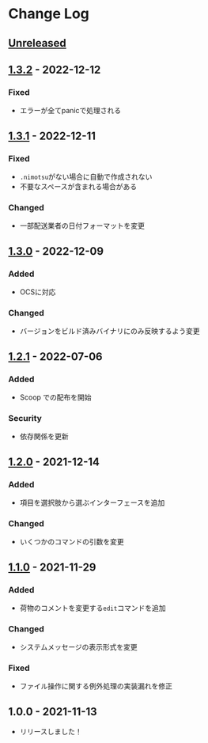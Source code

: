 # Change Log

## [Unreleased]

## [1.3.2] - 2022-12-12

### Fixed

- エラーが全てpanicで処理される

## [1.3.1] - 2022-12-11

### Fixed

- `.nimotsu`がない場合に自動で作成されない
- 不要なスペースが含まれる場合がある

### Changed

- 一部配送業者の日付フォーマットを変更

## [1.3.0] - 2022-12-09

### Added

- OCSに対応

### Changed

- バージョンをビルド済みバイナリにのみ反映するよう変更

## [1.2.1] - 2022-07-06

### Added

- Scoop での配布を開始

### Security

- 依存関係を更新

## [1.2.0] - 2021-12-14

### Added

- 項目を選択肢から選ぶインターフェースを追加

### Changed

- いくつかのコマンドの引数を変更

## [1.1.0] - 2021-11-29

### Added

- 荷物のコメントを変更する`edit`コマンドを追加

### Changed

- システムメッセージの表示形式を変更

### Fixed

- ファイル操作に関する例外処理の実装漏れを修正

## 1.0.0 - 2021-11-13

- リリースしました！

[unreleased]: https://github.com/arrow2nd/nimotsu/compare/v1.3.2...HEAD
[1.3.2]: https://github.com/arrow2nd/nimotsu/compare/v1.3.1...v1.3.2
[1.3.1]: https://github.com/arrow2nd/nimotsu/compare/v1.3.0...v1.3.1
[1.3.0]: https://github.com/arrow2nd/nimotsu/compare/v1.2.1...v1.3.0
[1.2.1]: https://github.com/arrow2nd/nimotsu/compare/v1.2.0...v1.2.1
[1.2.0]: https://github.com/arrow2nd/nimotsu/compare/v1.1.0...v1.2.0
[1.1.0]: https://github.com/arrow2nd/nimotsu/compare/v1.0.0...v1.1.0
